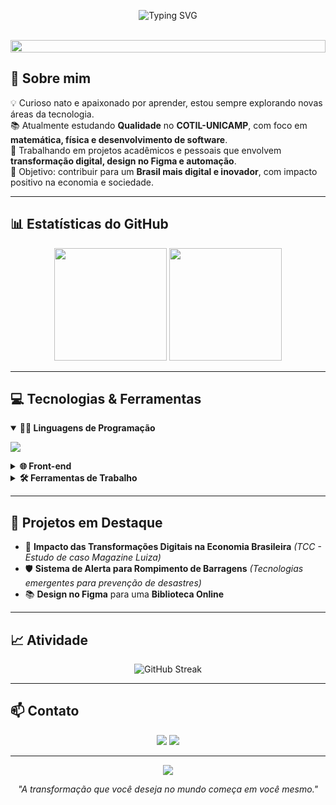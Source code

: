 <!-- Banner principal com seu nome -->
<p align="center">
  <img src="https://readme-typing-svg.demolab.com?font=Fira+Code&weight=440&size=22&pause=1000&color=38F77CFF&center=true&vCenter=true&repeat=false&width=435&lines=Delgado]https://readme-typing-svg.demolab.com/?font=Fira+Code&weight=600&size=28&pause=1000&color=00F5A0&center=true&vCenter=true&width=600&lines=Henrique+Delgado;Desenvolvedor+em+forma%C3%A7%C3%A3o;Apaixonado+por+tecnologia+e+inova%C3%A7%C3%A3o;Desenvolvimento+de+Sistemas+no+SENAI" alt="Typing SVG" /></a>
</p> <br>

<!-- Linha divisória animada -->
<img src="https://i.imgur.com/dBaSKWF.gif" height="20" width="100%" />

## 🌟 Sobre mim
💡 Curioso nato e apaixonado por aprender, estou sempre explorando novas áreas da tecnologia.  
📚 Atualmente estudando **Qualidade** no **COTIL-UNICAMP**, com foco em **matemática, física e desenvolvimento de software**.  
🚀 Trabalhando em projetos acadêmicos e pessoais que envolvem **transformação digital, design no Figma e automação**.  
🎯 Objetivo: contribuir para um **Brasil mais digital e inovador**, com impacto positivo na economia e sociedade.

---

## 📊 Estatísticas do GitHub
<div align="center">
  <img height="180em" src="https://github-readme-stats.vercel.app/api?username=HenriqueDelgadoo&show_icons=true&theme=radical&count_private=true&hide_border=true" />
  <img height="180em" src="https://github-readme-stats.vercel.app/api/top-langs/?username=HenriqueDelgadoo&layout=compact&theme=radical&hide_border=true" />
</div>

---

## 💻 Tecnologias & Ferramentas
<details open>
  <summary><b>👨‍💻 Linguagens de Programação</b></summary>
  <p>
    <img src="https://skillicons.dev/icons?i=js,ts,python,dart" />
  </p>
</details>

<details>
  <summary><b>🌐 Front-end</b></summary>
  <p>
    <img src="https://skillicons.dev/icons?i=html,css" />
  </p>
</details>

<details>
  <summary><b>🛠 Ferramentas de Trabalho</b></summary>
  <p>
    <img src="https://skillicons.dev/icons?i=git,github,vscode,figma" />
  </p>
</details>

---

## 🚀 Projetos em Destaque
- 📌 **Impacto das Transformações Digitais na Economia Brasileira** *(TCC - Estudo de caso Magazine Luiza)*
- 🛡 **Sistema de Alerta para Rompimento de Barragens** *(Tecnologias emergentes para prevenção de desastres)*
- 📚 **Design no Figma** para uma **Biblioteca Online**

---

## 📈 Atividade
<div align="center">
  <img src="https://streak-stats.demolab.com?user=HenriqueDelgadoo&theme=radical&hide_border=true" alt="GitHub Streak" />
</div>

---

## 📫 Contato
<p align="center">
  <a href="mailto:henriquedelgado055@gmail.com"><img src="https://img.shields.io/badge/Email-0078D4?style=for-the-badge&logo=gmail&logoColor=white"></a>
  <a href="https://www.linkedin.com/in/henrique-delgado"><img src="https://img.shields.io/badge/LinkedIn-0A66C2?style=for-the-badge&logo=linkedin&logoColor=white"></a>
</p>

---

<p align="center">
  <img src="https://profile-counter.glitch.me/{HenriqueDelgadoo}/count.svg" />
</p>

<p align="center">
  <em>"A transformação que você deseja no mundo começa em você mesmo."</em>
</p>
